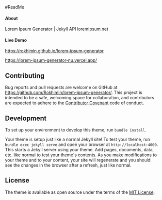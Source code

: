 
#ReadMe

#### About
Lorem Ipsum Generator | Jekyll
API loremipsum.net

#### Live Demo 
https://rokhimin.github.io/lorem-ipsum-generator

https://lorem-ipsum-generator-nu.vercel.app/

## Contributing

Bug reports and pull requests are welcome on GitHub at https://github.com/Rokhimin/lorem-ipsum-generator/. This project is intended to be a safe, welcoming space for collaboration, and contributors are expected to adhere to the [Contributor Covenant](https://www.contributor-covenant.org/) code of conduct.

## Development

To set up your environment to develop this theme, run `bundle install`.

Your theme is setup just like a normal Jekyll site! To test your theme, run `bundle exec jekyll serve` and open your browser at `http://localhost:4000`. This starts a Jekyll server using your theme. Add pages, documents, data, etc. like normal to test your theme's contents. As you make modifications to your theme and to your content, your site will regenerate and you should see the changes in the browser after a refresh, just like normal.

## License

The theme is available as open source under the terms of the [MIT License](https://opensource.org/licenses/MIT).
